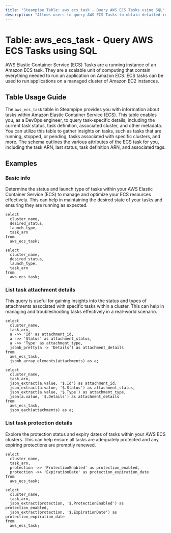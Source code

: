 ```yaml
---
title: "Steampipe Table: aws_ecs_task - Query AWS ECS Tasks using SQL"
description: "Allows users to query AWS ECS Tasks to obtain detailed information about each task, including its status, task definition, cluster, and other related metadata."
---
```


# Table: aws_ecs_task - Query AWS ECS Tasks using SQL

AWS Elastic Container Service (ECS) Tasks are a running instance of an Amazon ECS task. They are a scalable unit of computing that contain everything needed to run an application on Amazon ECS. ECS tasks can be used to run applications on a managed cluster of Amazon EC2 instances.

## Table Usage Guide

The `aws_ecs_task` table in Steampipe provides you with information about tasks within Amazon Elastic Container Service (ECS). This table enables you, as a DevOps engineer, to query task-specific details, including the current task status, task definition, associated cluster, and other metadata. You can utilize this table to gather insights on tasks, such as tasks that are running, stopped, or pending, tasks associated with specific clusters, and more. The schema outlines the various attributes of the ECS task for you, including the task ARN, last status, task definition ARN, and associated tags.

## Examples

### Basic info
Determine the status and launch type of tasks within your AWS Elastic Container Service (ECS) to manage and optimize your ECS resources effectively. This can help in maintaining the desired state of your tasks and ensuring they are running as expected.

```sql+postgres
select
  cluster_name,
  desired_status,
  launch_type,
  task_arn
from
  aws_ecs_task;
```

```sql+sqlite
select
  cluster_name,
  desired_status,
  launch_type,
  task_arn
from
  aws_ecs_task;
```

### List task attachment details
This query is useful for gaining insights into the status and types of attachments associated with specific tasks within a cluster. This can help in managing and troubleshooting tasks effectively in a real-world scenario.

```sql+postgres
select
  cluster_name,
  task_arn,
  a ->> 'Id' as attachment_id,
  a ->> 'Status' as attachment_status,
  a ->> 'Type' as attachment_type,
  jsonb_pretty(a -> 'Details') as attachment_details
from
  aws_ecs_task,
  jsonb_array_elements(attachments) as a;
```

```sql+sqlite
select
  cluster_name,
  task_arn,
  json_extract(a.value, '$.Id') as attachment_id,
  json_extract(a.value, '$.Status') as attachment_status,
  json_extract(a.value, '$.Type') as attachment_type,
  json(a.value, '$.Details') as attachment_details
from
  aws_ecs_task,
  json_each(attachments) as a;
```

### List task protection details
Explore the protection status and expiry dates of tasks within your AWS ECS clusters. This can help ensure all tasks are adequately protected and any expiring protections are promptly renewed.

```sql+postgres
select
  cluster_name,
  task_arn,
  protection ->> 'ProtectionEnabled' as protection_enabled,
  protection ->> 'ExpirationDate' as protection_expiration_date
from
  aws_ecs_task;
```

```sql+sqlite
select
  cluster_name,
  task_arn,
  json_extract(protection, '$.ProtectionEnabled') as protection_enabled,
  json_extract(protection, '$.ExpirationDate') as protection_expiration_date
from
  aws_ecs_task;
```